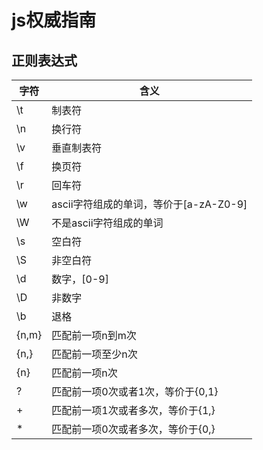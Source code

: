 # js权威指南
## 正则表达式
|字符|含义|
|--|--|
|\t|制表符|
|\n|换行符|
|\v|垂直制表符|
|\f|换页符|
|\r|回车符|
|\w|ascii字符组成的单词，等价于[a-zA-Z0-9]|
|\W|不是ascii字符组成的单词|
|\s|空白符|
|\S|非空白符|
|\d|数字，[0-9]|
|\D|非数字|
|\b|退格|
|{n,m}|匹配前一项n到m次|
|{n,}|匹配前一项至少n次|
|{n}|匹配前一项n次|
|?|匹配前一项0次或者1次，等价于{0,1}|
|+|匹配前一项1次或者多次，等价于{1,}|
|*|匹配前一项0次或者多次，等价于{0,}|


